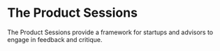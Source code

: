 The Product Sessions
====================

The Product Sessions provide a framework for startups and advisors to engage in feedback and critique.

